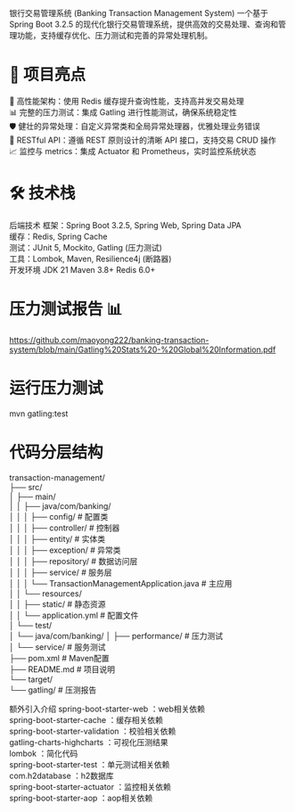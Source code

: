 银行交易管理系统 (Banking Transaction Management System)
一个基于 Spring Boot 3.2.5 的现代化银行交易管理系统，提供高效的交易处理、查询和管理功能，支持缓存优化、压力测试和完善的异常处理机制。

# 🌟 项目亮点
🚀 高性能架构：使用 Redis 缓存提升查询性能，支持高并发交易处理  <br>
📊 完整的压力测试：集成 Gatling 进行性能测试，确保系统稳定性  <br>
🛡️ 健壮的异常处理：自定义异常类和全局异常处理器，优雅处理业务错误  <br>
📄 RESTful API：遵循 REST 原则设计的清晰 API 接口，支持交易 CRUD 操作  <br>
📈 监控与 metrics：集成 Actuator 和 Prometheus，实时监控系统状态  <br>
# 🛠️ 技术栈
后端技术
框架：Spring Boot 3.2.5, Spring Web, Spring Data JPA  <br>
缓存：Redis, Spring Cache  <br>
测试：JUnit 5, Mockito, Gatling (压力测试)  <br>
工具：Lombok, Maven, Resilience4j (断路器)  <br>
开发环境
JDK 21
Maven 3.8+
Redis 6.0+



# 压力测试报告 📊
https://github.com/maoyong222/banking-transaction-system/blob/main/Gatling%20Stats%20-%20Global%20Information.pdf

# 运行压力测试
mvn gatling:test

# 代码分层结构
transaction-management/                         <br>
├── src/                                                            
│   ├── main/                                   <br>
│   │   ├── java/com/banking/                   <br>
│   │   │   ├── config/          # 配置类          <br>
│   │   │   ├── controller/      # 控制器          <br>
│   │   │   ├── entity/          # 实体类          <br>
│   │   │   ├── exception/       # 异常类          <br>
│   │   │   ├── repository/      # 数据访问层          <br>
│   │   │   ├── service/         # 服务层          <br>
│   │   │   └── TransactionManagementApplication.java  # 主应用          <br>
│   │   └── resources/                                <br>
│   │       ├── static/          # 静态资源          <br>
│   │       └── application.yml  # 配置文件          <br>
│   └── test/                                       <br>
│       └── java/com/banking/
│           ├── performance/     # 压力测试          <br>
│           └── service/         # 服务测试          <br>
├── pom.xml                     # Maven配置          <br>
├── README.md                   # 项目说明          <br>
└── target/          <br>
└── gatling/                # 压测报告          <br>



额外引入介绍
spring-boot-starter-web ：web相关依赖 <br>
spring-boot-starter-cache ：缓存相关依赖 <br>
spring-boot-starter-validation ：校验相关依赖 <br>
gatling-charts-highcharts ：可视化压测结果 <br>
lombok  ：简化代码 <br>
spring-boot-starter-test    ：单元测试相关依赖 <br>
com.h2database ：h2数据库 <br>
spring-boot-starter-actuator ：监控相关依赖 <br>
spring-boot-starter-aop ：aop相关依赖 <br>
 